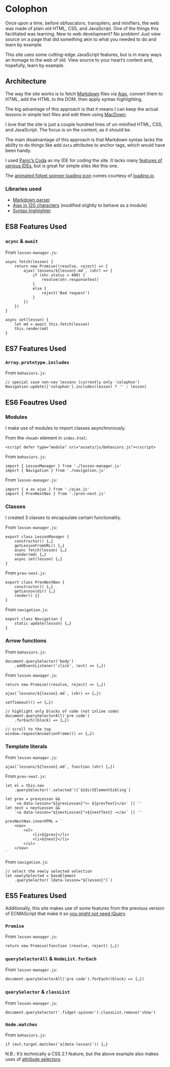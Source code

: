 # Colophon

Once upon a time, before obfuscators, transpilers, and minifiers, the web was made of plain old HTML, CSS, and JavaScript. One of the things this facilitated was learning. New to web development? No problem! Just view source on a page that did something akin to what you needed to do and learn by example.

This site uses some cutting-edge JavaScript features, but is in many ways an homage to the web of old. View source to your heart’s content and, hopefully, learn by example.

## Architecture

The way the site works is to fetch [Markdown](https://daringfireball.net/projects/markdown/syntax) files via [Ajax](http://adaptivepath.org/ideas/ajax-new-approach-web-applications/), convert them to HTML, add the HTML to the DOM, then apply syntax highlighting.

The big advantage of this approach is that it means I can keep the actual lessons in simple text files and edit them using [MacDown](http://macdown.uranusjr.com).

I love that the site is just a couple hundred lines of un-minified HTML, CSS, and JavaScript. The focus is on the content, as it should be.

The main disadvantage of this approach is that Markdown syntax lacks the ability to do things like add `data` attributes to anchor tags, which would have been handy.

I used [Panic’s Coda](https://panic.com/coda/) as my IDE for coding the site. It lacks many [features of serious IDEs](https://www.jetbrains.com/webstorm/features/), but is great for simple sites like this one.

The [animated fidget spinner loading icon](https://loading.io/spinner/fidget-spinner/-fidget-spinner) comes courtesy of [loading.io](https://loading.io).

### Libraries used

- [Markdown parser](https://github.com/cadorn/markdown-js)
- [Ajax in 120 characters](https://gist.github.com/segdeha/5601610) (modified slightly to behave as a module)
- [Syntax highlighter](https://highlightjs.org/)

## ES8 Features Used

### `acync` & `await`

From `lesson-manager.js`:

    async fetch(lesson) {
        return new Promise((resolve, reject) => {
            ajax(`lessons/${lesson}.md`, (xhr) => {
                if (xhr.status < 400) {
                    resolve(xhr.responseText)
                }
                else {
                    reject('Bad request')
                }
            })
        })
    }

    async set(lesson) {
        let md = await this.fetch(lesson)
        this.render(md)
    }

## ES7 Features Used

### `Array.prototype.includes`

From `behaviors.js`:

    // special case non-nav lessons (currently only 'colophon')
    Navigation.update(['colophon'].includes(lesson) ? '' : lesson)

## ES6 Feautres Used

### Modules

I make use of modules to import classes asynchronously.

From the `<head>` element in `index.html`:

    <script defer type="module" src="assets/js/behaviors.js"></script>

From `behaviors.js`:

    import { LessonManager } from './lesson-manager.js'
    import { Navigation } from './navigation.js'

From `lesson-manager.js`:

    import { a as ajax } from './ajax.js'
    import { PrevNextNav } from './prev-next.js'

### Classes

I created 3 classes to encapsulate certain functionality.

From `lesson-manager.js`:

    export class LessonManager {
        constructor() {…}
        getLessonFromURL() {…}
        async fetch(lesson) {…}
        render(md) {…}
        async set(lesson) {…}
    }

From `prev-next.js`:

    export class PrevNextNav {
        constructor() {…}
        getLesson(dir) {…}
        render() {}
    }

From `navigation.js`:

    export class Navigation {
        static update(lesson) {…}
    }

### Arrow functions

From `behaviors.js`:

    document.querySelector('body')
        .addEventListener('click', (evt) => {…})

From `lesson-manager.js`:

    return new Promise((resolve, reject) => {…})

    ajax(`lessons/${lesson}.md`, (xhr) => {…})

    setTimeout(() => {…})

    // highlight only blocks of code (not inline code)
    document.querySelectorAll('pre code')
        .forEach((block) => {…})

    // scroll to the top
    window.requestAnimationFrame(() => {…})

### Template literals

From `lesson-manager.js`:

    ajax(`lessons/${lesson}.md`, function (xhr) {…})

From `prev-next.js`:

    let el = this.nav
        .querySelector('.selected')[`${dir}ElementSibling`]

    let prev = prevLesson &&
        `<a data-lesson="${prevLesson}">← ${prevText}</a>` || ''
    let next = nextLesson &&
        `<a data-lesson="${nextLesson}">${nextText} →</a>` || ''

    prevNextNav.innerHTML = `
        <nav>
            <ul>
                <li>${prev}</li>
                <li>${next}</li>
            </ul>
        </nav>
    `

From `navigation.js`:

    // select the newly selected selection
    let newlySelected = baseElement
        .querySelector(`[data-lesson="${lesson}"]`)

## ES5 Features Used

Additionally, this site makes use of some features from the previous version of ECMAScript that make it so [you might not need jQuery](http://youmightnotneedjquery.com/).

### `Promise`

From `lesson-manager.js`:

    return new Promise(function (resolve, reject) {…})

### `querySelectorAll` & `NodeList.forEach`

From `lesson-manager.js`:

    document.querySelectorAll('pre code').forEach((block) => {…})

### `querySelector` & `classList`

From `lesson-manager.js`:

    document.querySelector('.fidget-spinner').classList.remove('show')

### `Node.matches`

From `behaviors.js`:

    if (evt.target.matches('a[data-lesson]')) {…}

N.B.: It’s technically a CSS 2.1 feature, but the above example also makes uses of [attribute selectors](https://developer.mozilla.org/en-US/docs/Web/CSS/Attribute_selectors).
